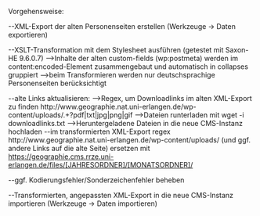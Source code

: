 Vorgehensweise:

--XML-Export der alten Personenseiten erstellen (Werkzeuge -> Daten exportieren)

--XSLT-Transformation mit dem Stylesheet ausführen (getestet mit Saxon-HE 9.6.0.7)
-->Inhalte der alten custom-fields (wp:postmeta) werden im content:encoded-Element zusammengebaut und automatisch in collapses gruppiert
-->beim Transformieren werden nur deutschsprachige Personenseiten berücksichtigt

--alte Links aktualisieren:
-->Regex, um Downloadlinks im alten XML-Export zu finden
http:\/\/www\.geographie\.nat\.uni-erlangen\.de\/wp-content\/uploads\/.+?pdf|txt|jpg|png|gif
-->Dateien runterladen mit
wget -i downloadlinks.txt
-->Heruntergeladene Dateien in die neue CMS-Instanz hochladen
--im transformierten XML-Export regex http:\/\/www\.geographie\.nat\.uni-erlangen\.de\/wp-content\/uploads\/ (und ggf. andere Links auf die alte Seite) ersetzen mit https://geographie.cms.rrze.uni-erlangen.de/files/[JAHRESORDNER]/[MONATSORDNER]/

--ggf. Kodierungsfehler/Sonderzeichenfehler beheben

--Transformierten, angepassten XML-Export in die neue CMS-Instanz importieren (Werkzeuge -> Daten importieren)
